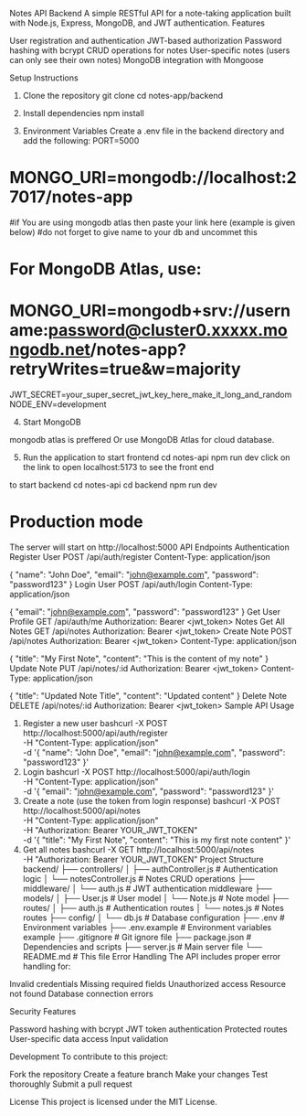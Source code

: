 Notes API Backend
A simple RESTful API for a note-taking application built with Node.js, Express, MongoDB, and JWT authentication.
Features

User registration and authentication
JWT-based authorization
Password hashing with bcrypt
CRUD operations for notes
User-specific notes (users can only see their own notes)
MongoDB integration with Mongoose


Setup Instructions
1. Clone the repository
   git clone <your-repo-url>
   cd notes-app/backend

2. Install dependencies
   npm install

3. Environment Variables
   Create a .env file in the backend directory and add the following:
   PORT=5000
  # MONGO_URI=mongodb://localhost:27017/notes-app


  #if You are using mongodb atlas then paste your link here (example is given below) 
  #do not forget to give name to your db and uncommet this

  # For MongoDB Atlas, use:

  # MONGO_URI=mongodb+srv://username:password@cluster0.xxxxx.mongodb.net/notes-app?retryWrites=true&w=majority


  JWT_SECRET=your_super_secret_jwt_key_here_make_it_long_and_random
  NODE_ENV=development


4. Start MongoDB

mongodb atlas is preffered
Or use MongoDB Atlas for cloud database.


5. Run the application
 to start frontend 
 cd notes-api
 npm  run dev
 click on the link to open localhost:5173 
 to see the front end 

 to start backend 
 cd notes-api
 cd backend
 npm run dev


# Production mode
The server will start on http://localhost:5000
API Endpoints
Authentication
Register User
POST /api/auth/register
Content-Type: application/json

{
  "name": "John Doe",
  "email": "john@example.com",
  "password": "password123"
}
Login User
POST /api/auth/login
Content-Type: application/json

{
  "email": "john@example.com",
  "password": "password123"
}
Get User Profile
GET /api/auth/me
Authorization: Bearer <jwt_token>
Notes
Get All Notes
GET /api/notes
Authorization: Bearer <jwt_token>
Create Note
POST /api/notes
Authorization: Bearer <jwt_token>
Content-Type: application/json

{
  "title": "My First Note",
  "content": "This is the content of my note"
}
Update Note
PUT /api/notes/:id
Authorization: Bearer <jwt_token>
Content-Type: application/json

{
  "title": "Updated Note Title",
  "content": "Updated content"
}
Delete Note
DELETE /api/notes/:id
Authorization: Bearer <jwt_token>
Sample API Usage
1. Register a new user
bashcurl -X POST http://localhost:5000/api/auth/register \
  -H "Content-Type: application/json" \
  -d '{
    "name": "John Doe",
    "email": "john@example.com",
    "password": "password123"
  }'
2. Login
bashcurl -X POST http://localhost:5000/api/auth/login \
  -H "Content-Type: application/json" \
  -d '{
    "email": "john@example.com",
    "password": "password123"
  }'
3. Create a note (use the token from login response)
bashcurl -X POST http://localhost:5000/api/notes \
  -H "Content-Type: application/json" \
  -H "Authorization: Bearer YOUR_JWT_TOKEN" \
  -d '{
    "title": "My First Note",
    "content": "This is my first note content"
  }'
4. Get all notes
bashcurl -X GET http://localhost:5000/api/notes \
  -H "Authorization: Bearer YOUR_JWT_TOKEN"
Project Structure
backend/
├── controllers/
│   ├── authController.js    # Authentication logic
│   └── notesController.js   # Notes CRUD operations
├── middleware/
│   └── auth.js              # JWT authentication middleware
├── models/
│   ├── User.js              # User model
│   └── Note.js              # Note model
├── routes/
│   ├── auth.js              # Authentication routes
│   └── notes.js             # Notes routes
├── config/
│   └── db.js                # Database configuration
├── .env                     # Environment variables
├── .env.example             # Environment variables example
├── .gitignore              # Git ignore file
├── package.json            # Dependencies and scripts
├── server.js               # Main server file
└── README.md               # This file
Error Handling
The API includes proper error handling for:

Invalid credentials
Missing required fields
Unauthorized access
Resource not found
Database connection errors

Security Features

Password hashing with bcrypt
JWT token authentication
Protected routes
User-specific data access
Input validation

Development
To contribute to this project:

Fork the repository
Create a feature branch
Make your changes
Test thoroughly
Submit a pull request

License
This project is licensed under the MIT License.